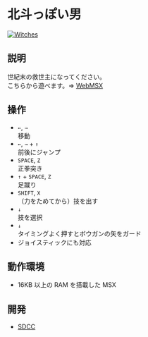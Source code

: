 # 北斗っぽい男

[![Witches](http://img.youtube.com/vi/NzZgEHKtv1I/0.jpg)](https://www.youtube.com/watch?v=NzZgEHKtv1I)

## 説明
世紀末の救世主になってください。<br>
こちらから遊べます。⇒  [WebMSX](http://webmsx.org/?MACHINE=MSX1J&ROM=https://github.com/CoBinee/hokuto-msx/raw/main/rom/HOKUTO.ROM)

## 操作
- `←`, `→`<br>移動
- `←`, `→` + `↑`<br>前後にジャンプ
- `SPACE`, `Z`<br>正拳突き
- `↑` + `SPACE`, `Z`<br>足蹴り
- `SHIFT`, `X`<br>（力をためてから）技を出す
- `↓`<br>技を選択
- `↓`<br>タイミングよく押すとボウガンの矢をガード
- ジョイスティックにも対応

## 動作環境
- 16KB 以上の RAM を搭載した MSX

## 開発
- [SDCC](https://sdcc.sourceforge.net)
